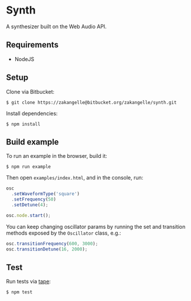 # Synth

A synthesizer built on the Web Audio API.

## Requirements
+ NodeJS

## Setup
Clone via Bitbucket:

```
$ git clone https://zakangelle@bitbucket.org/zakangelle/synth.git
```

Install dependencies:

```
$ npm install
```

## Build example
To run an example in the browser, build it:

```
$ npm run example
```

Then open `examples/index.html`, and in the console, run:

```js
osc
  .setWaveformType('square')
  .setFrequency(50)
  .setDetune(4);

osc.node.start();
```

You can keep changing oscillator params by running the set and transition methods exposed by the `Oscillator` class, e.g.:

```js
osc.transitionFrequency(600, 3000);
osc.transitionDetune(16, 2000);
```

## Test
Run tests via [tape](https://github.com/substack/tape):

```
$ npm test
```
